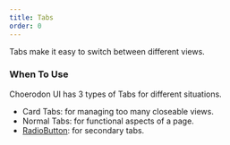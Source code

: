 ```yaml
---
title: Tabs
order: 0
---
```


Tabs make it easy to switch between different views.

### When To Use

Choerodon UI has 3 types of Tabs for different situations.

- Card Tabs: for managing too many closeable views.
- Normal Tabs: for functional aspects of a page.
- [RadioButton](/zh/cmp/data-entry/radio/#components-radio-demo-radiobutton): for secondary tabs.

